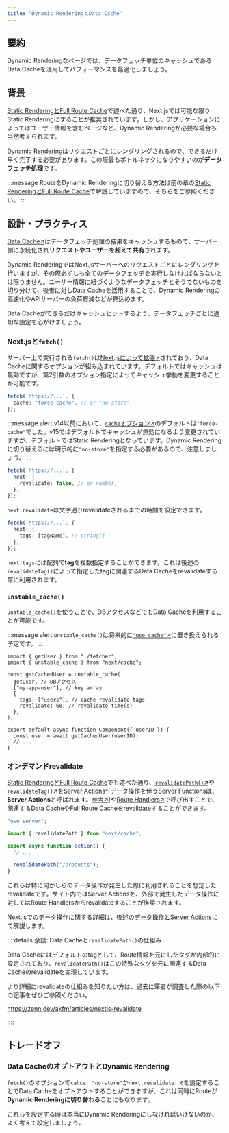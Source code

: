 ```yaml
---
title: "Dynamic RenderingとData Cache"
---
```


## 要約

Dynamic Renderingなページでは、データフェッチ単位のキャッシュであるData Cacheを活用してパフォーマンスを最適化しましょう。

## 背景

[Static RenderingとFull Route Cache](part_3_static_rendering_full_route_cache)で述べた通り、Next.jsでは可能な限りStatic Renderingにすることが推奨されています。しかし、アプリケーションによってはユーザー情報を含むページなど、Dynamic Renderingが必要な場合も当然考えられます。

Dynamic Renderingはリクエストごとにレンダリングされるので、できるだけ早く完了する必要があります。この際最もボトルネックになりやすいのが**データフェッチ処理**です。

:::message
RouteをDynamic Renderingに切り替える方法は前の章の[Static RenderingとFull Route Cache](part_3_static_rendering_full_route_cache#背景)で解説していますので、そちらをご参照ください。
:::

## 設計・プラクティス

[Data Cache↗︎](https://nextjs.org/docs/app/guides/caching#data-cache)はデータフェッチ処理の結果をキャッシュするもので、サーバー側に永続化され**リクエストやユーザーを超えて共有**されます。

Dynamic RenderingではNext.jsサーバーへのリクエストごとにレンダリングを行いますが、その際必ずしも全てのデータフェッチを実行しなければならないとは限りません。ユーザー情報に紐づくようなデータフェッチとそうでないものを切り分けて、後者に対しData Cacheを活用することで、Dynamic Renderingの高速化やAPIサーバーの負荷軽減などが見込めます。

Data Cacheができるだけキャッシュヒットするよう、データフェッチごとに適切な設定を心がけましょう。

### Next.jsと`fetch()`

サーバー上で実行される`fetch()`は[Next.jsによって拡張↗︎](https://nextjs.org/docs/app/api-reference/functions/fetch#fetchurl-options)されており、Data Cacheに関するオプションが組み込まれています。デフォルトではキャッシュは無効ですが、第2引数のオプション指定によってキャッシュ挙動を変更することが可能です。

```ts
fetch(`https://...`, {
  cache: "force-cache", // or "no-store",
});
```

:::message alert
v14以前において、[`cache`オプション↗︎](https://nextjs.org/docs/app/api-reference/functions/fetch#optionscache)のデフォルトは`"force-cache"`でした。v15ではデフォルトでキャッシュが無効になるよう変更されていますが、デフォルトではStatic Renderingとなっています。Dynamic Renderingに切り替えるには明示的に`"no-store"`を指定する必要があるので、注意しましょう。
:::

```ts
fetch(`https://...`, {
  next: {
    revalidate: false, // or number,
  },
});
```

`next.revalidate`は文字通りrevalidateされるまでの時間を設定できます。

```ts
fetch(`https://...`, {
  next: {
    tags: [tagName], // string[]
  },
});
```

`next.tags`には配列で**tag**を複数指定することができます。これは後述の`revalidateTag()`によって指定したtagに関連するData Cacheをrevalidateする際に利用されます。

### `unstable_cache()`

`unstable_cache()`を使うことで、DBアクセスなどでもData Cacheを利用することが可能です。

:::message alert
`unstable_cache()`は将来的に[`"use cache"`↗︎](https://nextjs.org/docs/app/api-reference/directives/use-cache)に置き換えられる予定です。
:::

```tsx
import { getUser } from "./fetcher";
import { unstable_cache } from "next/cache";

const getCachedUser = unstable_cache(
  getUser, // DBアクセス
  ["my-app-user"], // key array
  {
    tags: ["users"], // cache revalidate tags
    revalidate: 60, // revalidate time(s)
  },
);

export default async function Component({ userID }) {
  const user = await getCachedUser(userID);
  // ...
}
```

### オンデマンドrevalidate

[Static RenderingとFull Route Cache](part_3_static_rendering_full_route_cache)でも述べた通り、[`revalidatePath()`↗︎](https://nextjs.org/docs/app/api-reference/functions/revalidatePath)や[`revalidateTag()`↗︎](https://nextjs.org/docs/app/api-reference/functions/revalidateTag)をServer Actions^[データ操作を伴うServer Functionsは、**Server Actions**と呼ばれます。[参考↗︎](https://nextjs.org/docs/app/getting-started/updating-data#what-are-server-functions)]や[Route Handlers↗︎](https://nextjs.org/docs/app/getting-started/route-handlers-and-middleware)で呼び出すことで、関連するData CacheやFull Route Cacheをrevalidateすることができます。

```ts
"use server";

import { revalidatePath } from "next/cache";

export async function action() {
  // ...

  revalidatePath("/products");
}
```

これらは特に何かしらのデータ操作が発生した際に利用されることを想定したrevalidateです。サイト内ではServer Actionsを、外部で発生したデータ操作に対してはRoute Handlersからrevalidateすることが推奨されます。

Next.jsでのデータ操作に関する詳細は、後述の[データ操作とServer Actions](part_3_data_mutation)にて解説します。

::::details 余談: Data Cacheと`revalidatePath()`の仕組み

Data Cacheにはデフォルトのtagとして、Route情報を元にしたタグが内部的に設定されており、`revalidatePath()`はこの特殊なタグを元に関連するData Cacheのrevalidateを実現しています。

より詳細にrevalidateの仕組みを知りたい方は、過去に筆者が調査した際の以下の記事をぜひご参照ください。

https://zenn.dev/akfm/articles/nextjs-revalidate

::::

## トレードオフ

### Data CacheのオプトアウトとDynamic Rendering

`fetch()`のオプションで`cahce: "no-store"`か`next.revalidate: 0`を設定することでData Cacheをオプトアウトすることができますが、これは同時にRouteが**Dynamic Renderingに切り替わる**ことにもなります。

これらを設定する時は本当にDynamic Renderingにしなければいけないのか、よく考えて設定しましょう。
